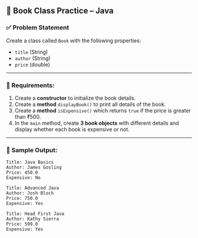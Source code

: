 ## 🔹 Book Class Practice – Java

### ✅ Problem Statement

Create a class called `Book` with the following properties:

- `title` (String)
- `author` (String)
- `price` (double)

---

### 🎯 Requirements:

1. Create a **constructor** to initialize the book details.
2. Create a **method** `displayBook()` to print all details of the book.
3. Create a **method** `isExpensive()` which returns `true` if the price is greater than ₹500.
4. In the `main` method, create **3 book objects** with different details and display whether each book is expensive or not.

---

### 🧠 Sample Output:
```aiignore
Title: Java Basics
Author: James Gosling
Price: 450.0
Expensive: No
```
```aiignore
Title: Advanced Java
Author: Josh Bloch
Price: 750.0
Expensive: Yes
```
```aiignore
Title: Head First Java
Author: Kathy Sierra
Price: 599.0
Expensive: Yes
```